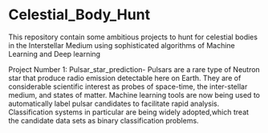 # Celestial_Body_Hunt
This repository contain some ambitious projects to hunt for celestial bodies in the Interstellar Medium using sophisticated algorithms of Machine Learning and Deep learning


Project Number 1:
Pulsar_star_prediction-
Pulsars are a rare type of Neutron star that produce radio emission detectable here on Earth. They are of considerable scientific interest as probes of space-time, the inter-stellar medium, and states of matter. Machine learning tools are now being used to automatically label pulsar candidates to facilitate rapid analysis. Classification systems in particular are being widely adopted,which treat the candidate data sets as binary classification problems.
